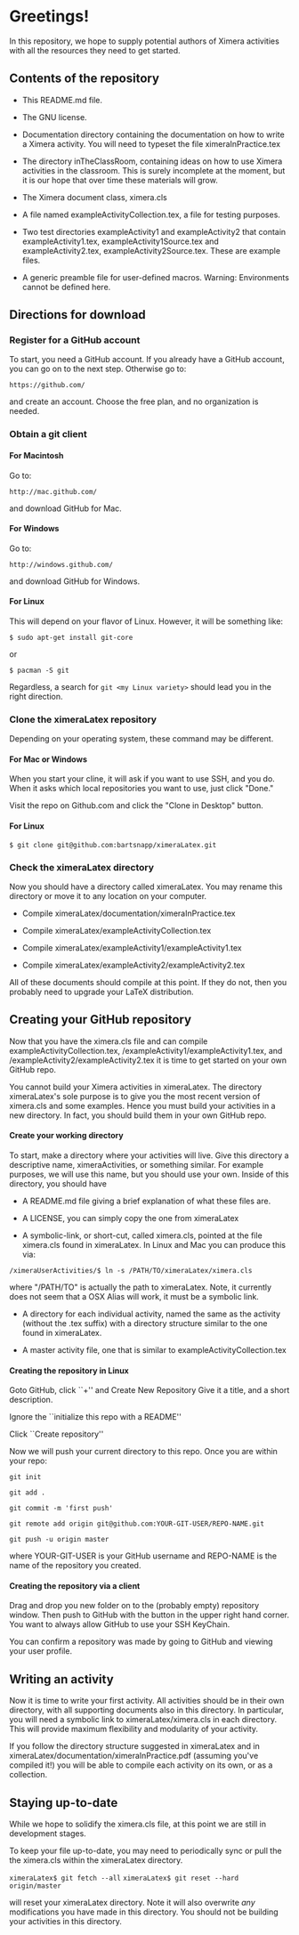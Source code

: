 Greetings!
=========

In this repository, we hope to supply potential authors of Ximera
activities with all the resources they need to get started.


Contents of the repository
---------------------------

* This README.md file. 

* The GNU license.

* Documentation directory containing the documentation on how to write
  a Ximera activity. You will need to typeset the file
  ximeraInPractice.tex

* The directory inTheClassRoom, containing ideas on how to use Ximera
  activities in the classroom. This is surely incomplete at the
  moment, but it is our hope that over time these materials will grow.

* The Ximera document class, ximera.cls

* A file named exampleActivityCollection.tex, a file for testing
  purposes.

* Two test directories exampleActivity1 and exampleActivity2 that
  contain exampleActivity1.tex, exampleActivity1Source.tex and
  exampleActivity2.tex, exampleActivity2Source.tex. These are example
  files.

* A generic preamble file for user-defined macros. Warning:
  Environments cannot be defined here.

Directions for download
-----------------------

### Register for a GitHub account

To start, you need a GitHub account. If you already have a GitHub
account, you can go on to the next step. Otherwise go to:

`https://github.com/`

and create an account. Choose the free plan, and no organization is
needed.


### Obtain a git client

#### For Macintosh

Go to: 

`http://mac.github.com/`

and download GitHub for Mac.


#### For Windows

Go to: 

`http://windows.github.com/`

and download GitHub for Windows.


#### For Linux

This will depend on your flavor of Linux. However, it will be
something like:

`$ sudo apt-get install git-core`

or

`$ pacman -S git`

Regardless, a search for `git <my Linux variety>` should lead you in
the right direction.


### Clone the ximeraLatex repository

Depending on your operating system, these command may be different. 

#### For Mac or Windows

When you start your cline, it will ask if you want to use SSH, and you
do. When it asks which local repositories you want to use, just click
"Done."

Visit the repo on Github.com and click the "Clone in Desktop" button.


#### For Linux

`$ git clone git@github.com:bartsnapp/ximeraLatex.git`


### Check the ximeraLatex directory

Now you should have a directory called ximeraLatex. You may rename
this directory or move it to any location on your computer.

* Compile ximeraLatex/documentation/ximeraInPractice.tex

* Compile ximeraLatex/exampleActivityCollection.tex

* Compile ximeraLatex/exampleActivity1/exampleActivity1.tex

* Compile ximeraLatex/exampleActivity2/exampleActivity2.tex

All of these documents should compile at this point. If they do not,
then you probably need to upgrade your LaTeX distribution.


Creating your GitHub repository
-------------------------------

Now that you have the ximera.cls file and can compile
exampleActivityCollection.tex, /exampleActivity1/exampleActivity1.tex,
and /exampleActivity2/exampleActivity2.tex it is time to get started
on your own GitHub repo.

You cannot build your Ximera activities in ximeraLatex. The directory
ximeraLatex's sole purpose is to give you the most recent version of
ximera.cls and some examples. Hence you must build your activities in
a new directory. In fact, you should build them in your own GitHub
repo.

#### Create your working directory

To start, make a directory where your activities will live. Give this
directory a descriptive name, ximeraActivities, or something
similar. For example purposes, we will use this name, but you should
use your own. Inside of this directory, you should have

* A README.md file giving a brief explanation of what these files are.

* A LICENSE, you can simply copy the one from ximeraLatex

* A symbolic-link, or short-cut, called ximera.cls, pointed at the
  file ximera.cls found in ximeraLatex. In Linux and Mac you can
  produce this via:

`/ximeraUserActivities/$ ln -s /PATH/TO/ximeraLatex/ximera.cls`

where "/PATH/TO" is actually the path to ximeraLatex. Note, it
currently does not seem that a OSX Alias will work, it must be a
symbolic link.

* A directory for each individual activity, named the same as the
  activity (without the .tex suffix) with a directory structure
  similar to the one found in ximeraLatex.

* A master activity file, one that is similar to
  exampleActivityCollection.tex


#### Creating the repository in Linux

Goto GitHub, click ``+'' and Create New Repository Give it a title,
and a short description.

Ignore the ``initialize this repo with a README''

Click ``Create repository''

Now we will push your current directory to this repo. Once you are within your repo:

`git init`

`git add .`

`git commit -m 'first push'`

`git remote add origin git@github.com:YOUR-GIT-USER/REPO-NAME.git`

`git push -u origin master`

where YOUR-GIT-USER is your GitHub username and REPO-NAME is the name
of the repository you created.


#### Creating the repository via a client

Drag and drop you new folder on to the (probably empty) repository
window. Then push to GitHub with the button in the upper right hand
corner. You want to always allow GitHub to use your SSH KeyChain.

You can confirm a repository was made by going to GitHub and viewing
your user profile.



Writing an activity
-------------------------------

Now it is time to write your first activity. All activities should be
in their own directory, with all supporting documents also in this
directory. In particular, you will need a symbolic link to
ximeraLatex/ximera.cls in each directory. This will provide maximum
flexibility and modularity of your activity.

If you follow the directory structure suggested in ximeraLatex and in
ximeraLatex/documentation/ximeraInPractice.pdf (assuming you've
compiled it!) you will be able to compile each activity on its own, or
as a collection.



Staying up-to-date
------------------

While we hope to solidify the ximera.cls file, at this point we are
still in development stages.

To keep your file up-to-date, you may need to periodically sync or
pull the the ximera.cls within the ximeraLatex directory.

`ximeraLatex$ git fetch --all`
`ximeraLatex$ git reset --hard origin/master`

will reset your ximeraLatex directory. Note it will also overwrite
*any* modifications you have made in this directory. You should not be
building your activities in this directory.